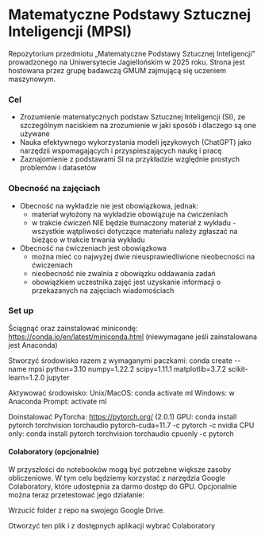 # Matematyczne Podstawy Sztucznej Inteligencji (MPSI)

Repozytorium przedmiotu „Matematyczne Podstawy Sztucznej Inteligencji” prowadzonego na Uniwersytecie Jagiellońskim w 2025 roku. Strona jest hostowana przez grupę badawczą GMUM zajmującą się uczeniem maszynowym.

### Cel
- Zrozumienie matematycznych podstaw Sztucznej Inteligencji (SI), ze szczególnym naciskiem na zrozumienie w jaki sposób i dlaczego są one używane
- Nauka efektywnego wykorzystania modeli językowych (ChatGPT) jako narzędzii wspomagających i przyspieszających naukę i pracę
- Zaznajomienie z podstawami SI na przykładzie względnie prostych problemów i datasetów

### Obecność na zajęciach
- Obecność na wykładzie nie jest obowiązkowa, jednak:
  * materiał wyłożony na wykładzie obowiązuje na ćwiczeniach
  * w trakcie ćwiczeń NIE będzie tłumaczony materiał z wykładu - wszystkie wątpliwości dotyczące materiału należy zgłaszać na bieżąco w trakcie trwania wykładu 
- Obecność na ćwiczeniach jest obowiązkowa
  * można mieć co najwyżej dwie nieusprawiedliwione nieobecności na ćwiczeniach
  * nieobecność nie zwalnia z obowiązku oddawania zadań
  * obowiązkiem uczestnika zajęć jest uzyskanie informacji o przekazanych na zajęciach wiadomościach

### Set up 
Ściągnąć oraz zainstalować minicondę: https://conda.io/en/latest/miniconda.html (niewymagane jeśli zainstalowana jest Anaconda)

Stworzyć środowisko razem z wymaganymi paczkami:
conda create --name mpsi python=3.10 numpy=1.22.2 scipy=1.11.1 matplotlib=3.7.2 scikit-learn=1.2.0 jupyter

Aktywować środowisko: Unix/MacOS: conda activate ml
Windows: w Anaconda Prompt: activate ml

Doinstalować PyTorcha: https://pytorch.org/ (2.0.1)
GPU: conda install pytorch torchvision torchaudio pytorch-cuda=11.7 -c pytorch -c nvidia
CPU only: conda install pytorch torchvision torchaudio cpuonly -c pytorch

#### Colaboratory (opcjonalnie)
W przyszłości do notebooków mogą być potrzebne większe zasoby obliczeniowe. W tym celu będziemy korzystać z narzędzia Google Colaboratory, które udostępnia za darmo dostęp do GPU. Opcjonalnie można teraz przetestować jego działanie:

Wrzucić folder z repo na swojego Google Drive.

Otworzyć ten plik i z dostępnych aplikacji wybrać Colaboratory
